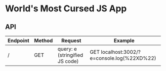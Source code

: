 # World's Most Cursed JS App

## API
|Endpoint|Method|Request|Example|
|-|-|-|-|
|/|GET|query: e (stringified JS code)|GET localhost:3002/?e=console.log(%22XD%22)